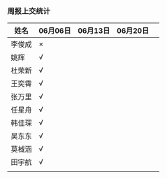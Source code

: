 ### 周报上交统计

| 姓名   | 06月06日 | 06月13日 | 06月20日 |      |
| ------ | -------- | -------- | -------- | ---- |
| 李俊成 | ×        |          |          |      |
| 姚辉   | √        |          |          |      |
| 杜荣新 | √        |          |          |      |
| 王奕霄 | √        |          |          |      |
| 张万里 | √        |          |          |      |
| 任星舟 | √        |          |          |      |
| 韩佳琛 | √        |          |          |      |
| 吴东东 | √        |          |          |      |
| 莫棫涵 | √        |          |          |      |
| 田宇航 | √        |          |          |      |
|        |          |          |          |      |


